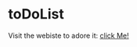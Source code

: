 # toDoList
Visit the webiste to adore it:
<a href = "https://sheltered-reaches-33288.herokuapp.com">click Me!</a>
